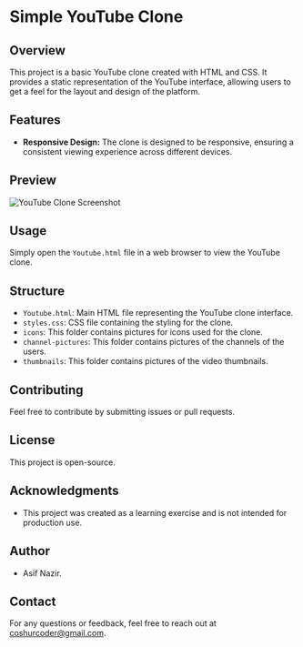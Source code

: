 # Simple YouTube Clone

## Overview

This project is a basic YouTube clone created with HTML and CSS. It provides a static representation of the YouTube interface, allowing users to get a feel for the layout and design of the platform.

## Features

- **Responsive Design:** The clone is designed to be responsive, ensuring a consistent viewing experience across different devices.

## Preview

![YouTube Clone Screenshot](./screenshots/youtube-clone.png)

## Usage

Simply open the `Youtube.html` file in a web browser to view the YouTube clone.

## Structure

- `Youtube.html`: Main HTML file representing the YouTube clone interface.
- `styles.css`: CSS file containing the styling for the clone.
- `icons`: This folder contains pictures for icons used for the clone.
- `channel-pictures`: This folder contains pictures of the channels of the users.
- `thumbnails`: This folder contains pictures of the video thumbnails.

## Contributing

Feel free to contribute by submitting issues or pull requests.

## License

This project is open-source.

## Acknowledgments

- This project was created as a learning exercise and is not intended for production use.

## Author

- Asif Nazir.

## Contact

For any questions or feedback, feel free to reach out at coshurcoder@gmail.com.
